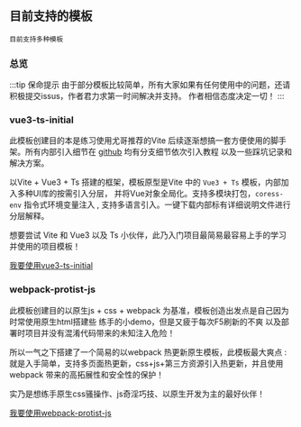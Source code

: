 ## 目前支持的模板
    目前支持多种模板
### 总览
   :::tip 保命提示
   由于部分模板比较简单，所有大家如果有任何使用中的问题，还请积极提交issus，作者君力求第一时间解决并支持。
   作者相信态度决定一切！
   :::

### vue3-ts-initial
   此模板创建目的本是练习使用尤哥推荐的Vite 后续逐渐想搞一套方便使用的脚手架。所有内部引入细节在 [github](https://github.com/wushijiang13/vue3-vite-cli) 均有分支细节依次引入教程
   以及一些踩坑记录和解决方案。
   
   以Vite + Vue3 + Ts 搭建的框架，模板原型是Vite 中的 `Vue3 + Ts` 模板，内部加入多种UI库的按需引入分层，
   并将Vue对象全局化。支持多模块打包，`coress-env` 指令式环境变量注入 , 支持多语言引入。一键下载内部标有详细说明文件进行分层解释。  
   
   想要尝试 Vite 和 Vue3 以及 Ts 小伙伴，此乃入门项目最简易最容易上手的学习并使用的项目模板！ 
   
   [我要使用vue3-ts-initial](/template/template-vue3-ts-initial.html)

### webpack-protist-js

   此模板创建目的以原生js + css + webpack 为基准，模板创造出发点是自己因为时常使用原生html搭建些 练手的小demo，但是又疲于每次F5刷新的不爽 以及部署时项目并没有混淆代码带来的未知注入危险！
   
   所以一气之下搭建了一个简易的以webpack 热更新原生模板，此模板最大爽点 : 就是入手简单，支持多页面热更新，css+js+第三方资源引入热更新，并且使用webpack 带来的高拓展性和安全性的保护！
     
   实乃是想练手原生css骚操作、js奇淫巧技、以原生开发为主的最好伙伴！
    
   [我要使用webpack-protist-js](/template/template-webpack-protist-js.html)

